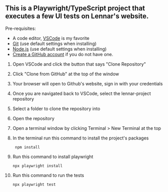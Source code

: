 ## This is a Playwright/TypeScript project that executes a few UI tests on Lennar's website.


Pre-requisites: 
- A code editor, [VSCode](https://code.visualstudio.com/download) is my favorite
-  [Git](https://git-scm.com/downloads) (use default settings when installing)
-  [Node.js](https://nodejs.org/en/download/current) (use default settings when installing)
-  [Create a GitHub account](https://github.com/join) if you do not have one.



1. Open VSCode and click the button that says "Clone Repository"
2. Click "Clone from GitHub" at the top of the window
3. Your browser will open to Github's website, sign in with your credentials
4. Once you are navigated back to VSCode, select the lennar-project repository
5. Select a folder to clone the repository into
6. Open the repository
7. Open a terminal window by clicking Terminal > New Terminal at the top
8. In the terminal run this command to install the project's packages
  
        npm install

9. Run this command to install playwright

       npx playwright install

10. Run this command to run the tests

        npx playwright test
